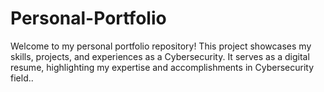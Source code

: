 # Personal-Portfolio
Welcome to my personal portfolio repository! This project showcases my skills, projects, and experiences as a Cybersecurity. It serves as a digital resume, highlighting my expertise and accomplishments in Cybersecurity field..
